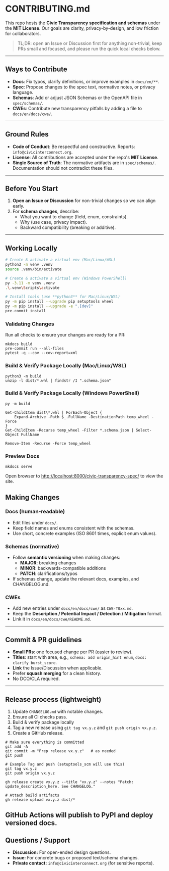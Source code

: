 # CONTRIBUTING.md

This repo hosts the **Civic Transparency specification and schemas** under the **MIT License**.
Our goals are clarity, privacy-by-design, and low friction for collaborators.

> TL;DR: open an Issue or Discussion first for anything non-trivial, keep PRs small and focused, and please run the quick local checks below.

---

## Ways to Contribute

- **Docs**: Fix typos, clarify definitions, or improve examples in `docs/en/**`.
- **Spec**: Propose changes to the spec text, normative notes, or privacy language.
- **Schemas**: Add or adjust JSON Schemas or the OpenAPI file in `spec/schemas/`.
- **CWEs**: Contribute new transparency pitfalls by adding a file to `docs/en/docs/cwe/`.

---

## Ground Rules

- **Code of Conduct**: Be respectful and constructive. Reports: `info@civicinterconnect.org`.
- **License**: All contributions are accepted under the repo's **MIT License**.
- **Single Source of Truth**: The normative artifacts are in `spec/schemas/`. Documentation should not contradict these files.

---

## Before You Start

1. **Open an Issue or Discussion** for non-trivial changes so we can align early.
2. For **schema changes**, describe:
   - What you want to change (field, enum, constraints).
   - Why (use case, privacy impact).
   - Backward compatibility (breaking or additive).

---

## Working Locally

```bash
# Create & activate a virtual env (Mac/Linux/WSL)
python3 -m venv .venv
source .venv/bin/activate

# Create & activate a virtual env (Windows PowerShell)
py -3.11 -m venv .venv
.\.venv\Scripts\activate

# Install tools (use **python3** for Mac/Linux/WSL)
py -m pip install --upgrade pip setuptools wheel
py -m pip install --upgrade -e ".[dev]"
pre-commit install
```

### Validating Changes

Run all checks to ensure your changes are ready for a PR:

```shell
mkdocs build
pre-commit run --all-files
pytest -q --cov --cov-report=xml
```

### Build & Verify Package Locally (Mac/Linux/WSL)

```shell
python3 -m build
unzip -l dist/*.whl | findstr /I ".schema.json"
```

### Build & Verify Package Locally (Windows PowerShell)

```shell
py -m build

Get-ChildItem dist\*.whl | ForEach-Object {
    Expand-Archive -Path $_.FullName -DestinationPath temp_wheel -Force
}
Get-ChildItem -Recurse temp_wheel -Filter *.schema.json | Select-Object FullName

Remove-Item -Recurse -Force temp_wheel
```

### Preview Docs

```shell
mkdocs serve
```

Open browser to <http://localhost:8000/civic-transparency-spec/> to view the site.

## Making Changes

### Docs (human-readable)

- Edit files under `docs/`.
- Keep field names and enums consistent with the schemas.
- Use short, concrete examples (ISO 8601 times, explicit enum values).

### Schemas (normative)

- Follow **semantic versioning** when making changes:
  - **MAJOR**: breaking changes
  - **MINOR**: backwards-compatible additions
  - **PATCH**: clarifications/typos
- If schemas change, update the relevant docs, examples, and CHANGELOG.md.

### CWEs

- Add new entries under `docs/en/docs/cwe/` as `CWE-T0xx.md`.
- Keep the **Description / Potential Impact / Detection / Mitigation** format.
- Link it in `docs/en/docs/cwe/README.md`.

---

## Commit & PR guidelines

- **Small PRs**: one focused change per PR (easier to review).
- **Titles**: start with area, e.g., `schema: add origin_hint enum`, `docs: clarify burst_score`.
- **Link** the Issue/Discussion when applicable.
- Prefer **squash merging** for a clean history.
- No DCO/CLA required.

---

## Release process (lightweight)

1. Update `CHANGELOG.md` with notable changes.
2. Ensure all CI checks pass.
3. Build & verify package locally
4. Tag a new release using `git tag vx.y.z` and `git push origin vx.y.z`.
5. Create a GitHub release.

```shell
# Make sure everything is committed
git add -A
git commit -m "Prep release vx.y.z"   # as needed
git push

# Example Tag and push (setuptools_scm will use this)
git tag vx.y.z
git push origin vx.y.z

gh release create vx.y.z --title "vx.y.z" --notes "Patch: update_description_here. See CHANGELOG."

# Attach build artifacts
gh release upload vx.y.z dist/*
```

## GitHub Actions will publish to PyPI and deploy versioned docs.

## Questions / Support

- **Discussion:** For open-ended design questions.
- **Issue:** For concrete bugs or proposed text/schema changes.
- **Private contact:** `info@civicinterconnect.org` (for sensitive reports).
